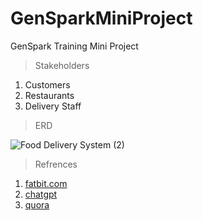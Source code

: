 # GenSparkMiniProject
GenSpark Training Mini Project
> Stakeholders

1. Customers
2. Restaurants
3. Delivery Staff

> ERD
<!-- ![Food Delivery System](https://github.com/itsmanibharathi/GenSparkMiniProject/assets/76097762/a374581d-9fc2-475b-94be-d1655e1bb8dc) -->
![Food Delivery System (2)](https://github.com/itsmanibharathi/GenSparkMiniProject/assets/76097762/25a823f8-7c2a-4481-91d7-a03020dc9ab3)



> Refrences

1. [fatbit.com](https://www.fatbit.com/fab/depth-feature-analysis-create-successful-online-food-delivery-platform/)
2. [chatgpt](https://chatgpt.com/)
3. [quora](https://www.quora.com)
